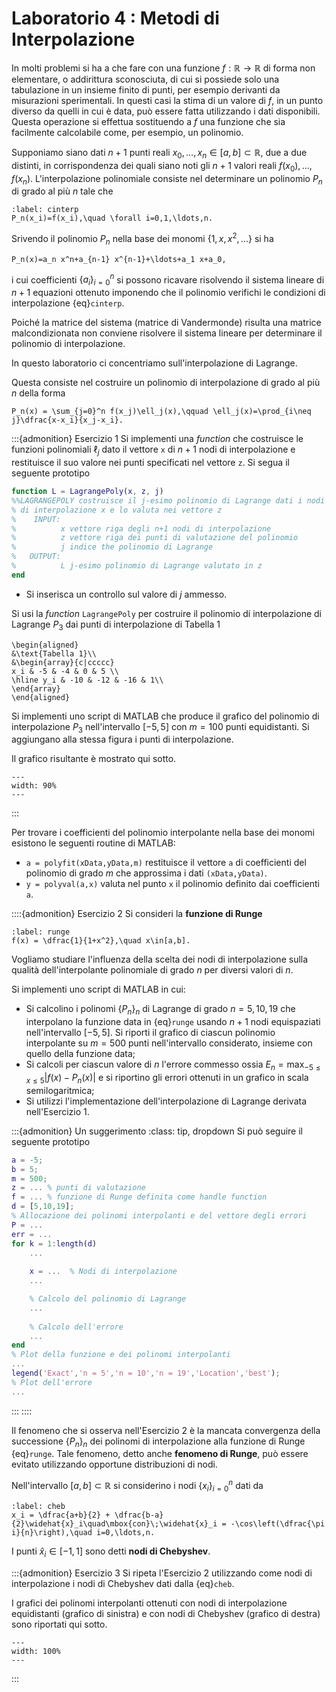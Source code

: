 # Laboratorio 4 : Metodi di Interpolazione

In molti problemi si ha a che fare con una funzione $f:\mathbb{R}\rightarrow\mathbb{R}$ di forma non elementare, o addirittura sconosciuta, di cui si possiede solo una tabulazione in un insieme finito di punti, per esempio derivanti da misurazioni sperimentali. In questi casi la stima di un valore di $f$, in un punto diverso da quelli in cui è data, può essere fatta utilizzando i dati disponibili. Questa operazione si effettua sostituendo a $f$ una funzione che sia facilmente calcolabile come, per esempio, un polinomio.

Supponiamo siano dati $n+1$ punti reali $x_0,\ldots, x_n\in [a,b]\subset\mathbb{R}$, due a due distinti, in corrispondenza dei quali siano noti gli $n+1$ valori reali $f(x_0), \ldots, f(x_n)$. L'interpolazione polinomiale consiste nel determinare un polinomio $P_n$ di grado al più $n$ tale che

```{math}
:label: cinterp
P_n(x_i)=f(x_i),\quad \forall i=0,1,\ldots,n.
```

Srivendo il polinomio $P_n$ nella base dei monomi $\{1,x,x^2,\ldots\}$ si ha

```{math}
P_n(x)=a_n x^n+a_{n-1} x^{n-1}+\ldots+a_1 x+a_0,
```

i cui coefficienti $\{a_i\}_{i=0}^n$ si possono ricavare risolvendo il sistema lineare di $n+1$ equazioni ottenuto imponendo che il polinomio verifichi le condizioni di interpolazione {eq}`cinterp`.

Poiché la matrice del sistema (matrice di Vandermonde) risulta una matrice malcondizionata non conviene risolvere il sistema lineare per determinare il polinomio di interpolazione.

In questo laboratorio ci concentriamo sull'interpolazione di Lagrange.

Questa consiste nel costruire un polinomio di interpolazione di grado al più $n$ della forma

```{math}
P_n(x) = \sum_{j=0}^n f(x_j)\ell_j(x),\qquad \ell_j(x)=\prod_{i\neq j}\dfrac{x-x_i}{x_j-x_i}.
```

:::{admonition} Esercizio 1
Si implementi una *function* che costruisce le funzioni polinomiali $\ell_j$ dato il vettore `x` di $n+1$ nodi di interpolazione e restituisce il suo valore nei punti specificati nel vettore `z`. Si segua il seguente prototipo

```matlab
function L = LagrangePoly(x, z, j)
%%LAGRANGEPOLY costruisce il j-esimo polinomio di Lagrange dati i nodi
% di interpolazione x e lo valuta nei vettore z
%    INPUT:
%          x vettore riga degli n+1 nodi di interpolazione
%          z vettore riga dei punti di valutazione del polinomio
%          j indice the polinomio di Lagrange
%   OUTPUT:
%          L j-esimo polinomio di Lagrange valutato in z
end
```

- Si inserisca un controllo sul valore di $j$ ammesso.

Si usi la *function* `LagrangePoly` per costruire il polinomio di interpolazione di Lagrange $P_3$ dai punti di interpolazione di Tabella 1

```{math}
\begin{aligned}
&\text{Tabella 1}\\
&\begin{array}{c|ccccc}
x_i & -5 & -4 & 0 & 5 \\
\hline y_i & -10 & -12 & -16 & 1\\
\end{array}
\end{aligned}
```

Si implementi uno script di MATLAB che produce il grafico del polinomio di interpolazione $P_3$ nell'intervallo $[-5,5]$ con $m=100$ punti equidistanti. Si aggiungano alla stessa figura i punti di interpolazione.

Il grafico risultante è mostrato qui sotto.

```{figure} ./images/interp.png
---
width: 90%
---
```

:::

Per trovare i coefficienti del polinomio interpolante nella base dei monomi esistono le seguenti routine di MATLAB:

- `a = polyfit(xData,yData,m)` restituisce il vettore `a` di coefficienti del polinomio di grado $m$ che approssima i dati `(xData,yData)`.
- `y = polyval(a,x)` valuta nel punto `x` il polinomio definito dai coefficienti `a`.

::::{admonition} Esercizio 2
Si consideri la **funzione di Runge**

```{math}
:label: runge
f(x) = \dfrac{1}{1+x^2},\quad x\in[a,b].
```

Vogliamo studiare l'influenza della scelta dei nodi di interpolazione sulla qualità dell'interpolante polinomiale di grado $n$ per diversi valori di $n$.

Si implementi uno script di MATLAB in cui:

- Si calcolino i polinomi $\{P_n\}_n$ di Lagrange di grado $n=5,10,19$ che interpolano la funzione data in {eq}`runge` usando $n+1$ nodi equispaziati nell'intervallo $[−5, 5]$. Si riporti il grafico di ciascun polinomio interpolante su $m=500$ punti nell'intervallo considerato, insieme con quello della funzione data;
- Si calcoli per ciascun valore di $n$ l'errore commesso ossia $E_n = \max_{-5\leq x \leq 5} |f(x) − P_n(x)|$ e si riportino gli errori ottenuti in un grafico in scala semilogaritmica;
- Si utilizzi l'implementazione dell'interpolazione di Lagrange derivata nell'Esercizio 1.

:::{admonition} Un suggerimento
:class: tip, dropdown
Si può seguire il seguente prototipo

```matlab
a = -5;
b = 5;
m = 500;
z = ... % punti di valutazione
f = ... % funzione di Runge definita come handle function
d = [5,10,19];
% Allocazione dei polinomi interpolanti e del vettore degli errori
P = ...
err = ...
for k = 1:length(d)
    ...
    
    x = ...  % Nodi di interpolazione
    ...

    % Calcolo del polinomio di Lagrange
    ...
    
    % Calcolo dell'errore
    ...
end
% Plot della funzione e dei polinomi interpolanti
...
legend('Exact','n = 5','n = 10','n = 19','Location','best');
% Plot dell'errore
...

```

:::
::::

Il fenomeno che si osserva nell'Esercizio 2 è la mancata convergenza della successione $\{P_n\}_n$ dei polinomi di interpolazione alla funzione di Runge {eq}`runge`.
Tale fenomeno, detto anche **fenomeno di Runge**, può essere evitato utilizzando opportune distribuzioni di nodi.

Nell'intervallo $[a,b]\subset\mathbb{R}$ si considerino i nodi $\{x_i\}_{i=0}^{n}$ dati da

```{math}
:label: cheb
x_i = \dfrac{a+b}{2} + \dfrac{b-a}{2}\widehat{x}_i\quad\mbox{con}\;\widehat{x}_i = -\cos\left(\dfrac{\pi i}{n}\right),\quad i=0,\ldots,n.
```

I punti $\widehat{x}_i\in[−1, 1]$ sono detti **nodi di Chebyshev**.

:::{admonition} Esercizio 3
Si ripeta l'Esercizio 2 utilizzando come nodi di interpolazione i nodi di Chebyshev dati dalla {eq}`cheb`.

I grafici dei polinomi interpolanti ottenuti con nodi di interpolazione equidistanti (grafico di sinistra) e con nodi di Chebyshev (grafico di destra) sono riportati qui sotto.

```{figure} ./images/runge.png
---
width: 100%
---
```

:::
